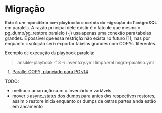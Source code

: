 # Migração

Este é um repositório com playbooks e scripts de migração de PostgreSQL em
paralelo. A razão principal dele existir é o fato de que mesmo o
pg\_dump/pg\_restore paralelo (-j) usa apenas uma conexão para tabelas grandes.
É possível que essa restrição não exista no futuro [1], mas por enquanto a
solução seria exportar tabelas grandes com COPYs diferentes.

Exemplo de execução da playbook paralela:

> ansible-playbook -f 3 -i inventory.yml limpa.yml migra-paralelo.yml

1. [Parallel COPY, planejado para PG v14](https://www.postgresql.org/message-id/CAA4eK1%2BkpddvvLxWm4BuG_AhVvYz8mKAEa7osxp_X0d4ZEiV%3Dg%40mail.gmail.com)

TODO:

* melhorar amarração com o inventário e variáveis
* mover o async\_status dos dumps para antes dos respectivos restores, assim o
restore inicia enquanto os dumps de outras partes ainda estão em andamento

